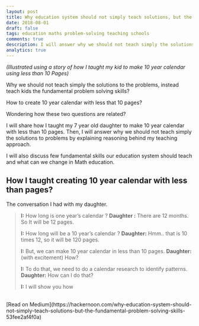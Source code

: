 ```yaml
---
layout: post
title: Why education system should not simply teach solutions, but the fundamental problem solving skills.
date: 2018-08-01
draft: false
tags: education maths problem-solving teaching schools
comments: true
description: I will answer why we should not teach simply the solutions for problems by explaining reasoning behind my teaching approach. I will discuss few fundamental skills our education system should teach.
analytics: true
---
```


*(Illustrated using a story of how I taught my kid to make 10 year calendar using less than 10 Pages)*

Why we should not teach simply the solutions to the problems, instead teach kids the fundamental problem solving skills?

How to create 10 year calendar with less that 10 pages?

Wondering how these two questions are related?

I will share how I taught my 7 year old daughter to make 10 year calendar with less than 10 pages. Then, I will answer why we should not teach simply the solutions to problems by explaining reasoning behind my teaching approach.

I will also discuss few fundamental skills our education system should teach and what can we change in Math education.

## How I taught creating 10 year calendar with less than pages?

The conversation I had with my daughter.



> **I:** How long is one year’s calendar ?
> **Daughter :** There are 12 months. So It will be 12 pages.
>
> **I:** How long will be a 10 year’s calendar ?
> **Daughter:** Hmm.. that is 10 times 12, so it will be 120 pages.
>
> **I:** But, we can make 10 year calendar in less than 10 pages.
> **Daughter:** (with excitement) How?
>
> **I:** To do that, we need to do a calendar research to identify patterns.
> **Daughter:** How can I do that?
>
> **I:** I will show you how



<br>
[Read on Medium](https://hackernoon.com/why-education-system-should-not-simply-teach-solutions-but-the-fundamental-problem-solving-skills-53fee2af4f0a)

